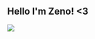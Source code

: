 ## Hello I'm Zeno! <3

 <img src="https://i.pinimg.com/1200x/7f/48/95/7f489515dac18efbf6bb3d60cfb3bdca.jpg"/>
<!--
**7zeno/7zeno** is a ✨ _special_ ✨ repository because its `README.md` (this file) appears on your GitHub profile.

Here are some ideas to get you started:

- 🔭 I’m currently working on ...
- 🌱 I’m currently learning ...
- 👯 I’m looking to collaborate on ...
- 🤔 I’m looking for help with ...
- 💬 Ask me about ...
- 📫 How to reach me: ...
- 😄 Pronouns: ...
- ⚡ Fun fact: ...
-->
